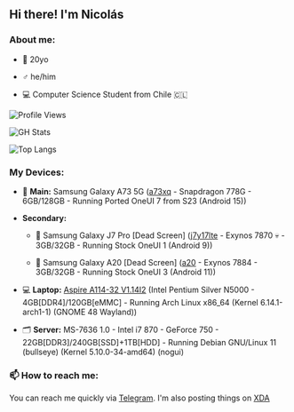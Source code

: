 ## Hi there! I'm Nicolás

### About me:

- 📆 20yo

- ♂️ he/him

- 💻 Computer Science Student from Chile 🇨🇱

![Profile Views](https://komarev.com/ghpvc/?username=ngdplnk&color=7eff8d&style=flat)

![GH Stats](https://github-readme-stats.vercel.app/api?username=ngdplnk&show_icons=true&theme=dark&hide_border=true)

![Top Langs](https://github-readme-stats.vercel.app/api/top-langs/?username=ngdplnk&show_icons=true&theme=dark&hide_border=true&layout=compact)


### My Devices:

- 📱 **Main:** Samsung Galaxy A73 5G ([a73xq](https://www.gsmarena.com/samsung_galaxy_a73_5g-11257.php) - Snapdragon 778G - 6GB/128GB - Running Ported OneUI 7 from S23 (Android 15))

- **Secondary:**

  * 📱 Samsung Galaxy J7 Pro [Dead Screen] ([j7y17lte](https://www.gsmarena.com/samsung_galaxy_j7_pro-8561.php) - Exynos 7870 💀 - 3GB/32GB - Running Stock OneUI 1 (Android 9))
  
  * 📱 Samsung Galaxy A20 [Dead Screen] ([a20](https://www.gsmarena.com/samsung_galaxy_a20-9640.php) - Exynos 7884 - 3GB/32GB - Running Stock OneUI 3 (Android 11))
  
- 💻 **Laptop:** [Aspire A114-32 V1.14I2](https://browser.geekbench.com/v5/cpu/2673310) (Intel Pentium Silver N5000 - 4GB[DDR4]/120GB[eMMC] - Running Arch Linux x86_64 (Kernel 6.14.1-arch1-1) (GNOME 48 Wayland))

- 🗂️ **Server:** MS-7636 1.0 - Intel i7 870 - GeForce 750 - 22GB[DDR3]/240GB[SSD]+1TB[HDD] - Running Debian GNU/Linux 11 (bullseye) (Kernel 5.10.0-34-amd64) (nogui)

### 📫 How to reach me:
You can reach me quickly via [Telegram](https://t.me/ngdplnk).
I'm also posting things on [XDA](https://xdaforums.com/m/ngdpl-nk.12569749/)
